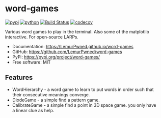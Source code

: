 # word-games


[![pypi](https://img.shields.io/pypi/v/word-games.svg)](https://pypi.org/project/word-games/)
[![python](https://img.shields.io/pypi/pyversions/word-games.svg)](https://pypi.org/project/word-games/)
[![Build Status](https://github.com/LemurPwned/word-games/actions/workflows/dev.yml/badge.svg)](https://github.com/LemurPwned/word-games/actions/workflows/dev.yml)
[![codecov](https://codecov.io/gh/LemurPwned/word-games/branch/main/graphs/badge.svg)](https://codecov.io/github/LemurPwned/word-games)



Various word games to play in the terminal. Also some of the matplotlib interactive. For open-source LARPs.


* Documentation: <https://LemurPwned.github.io/word-games>
* GitHub: <https://github.com/LemurPwned/word-games>
* PyPI: <https://pypi.org/project/word-games/>
* Free software: MIT


## Features

* WordHierarchy - a word game to learn to put words in order such that their consecutive meanings converge.
* DiodeGame - a simple find a pattern game.
* CalibrateGame - a simple find a point in 3D space game. you only have a linear clue as help.
